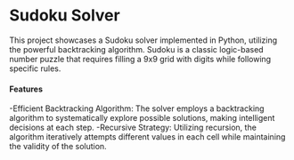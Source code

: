 # Sudoku Solver

This project showcases a Sudoku solver implemented in Python, utilizing the powerful backtracking algorithm. 
Sudoku is a classic logic-based number puzzle that requires filling a 9x9 grid with digits while following specific rules.

#### Features
-Efficient Backtracking Algorithm: The solver employs a backtracking algorithm to systematically explore possible solutions, making intelligent decisions at each step.
-Recursive Strategy: Utilizing recursion, the algorithm iteratively attempts different values in each cell while maintaining the validity of the solution.
